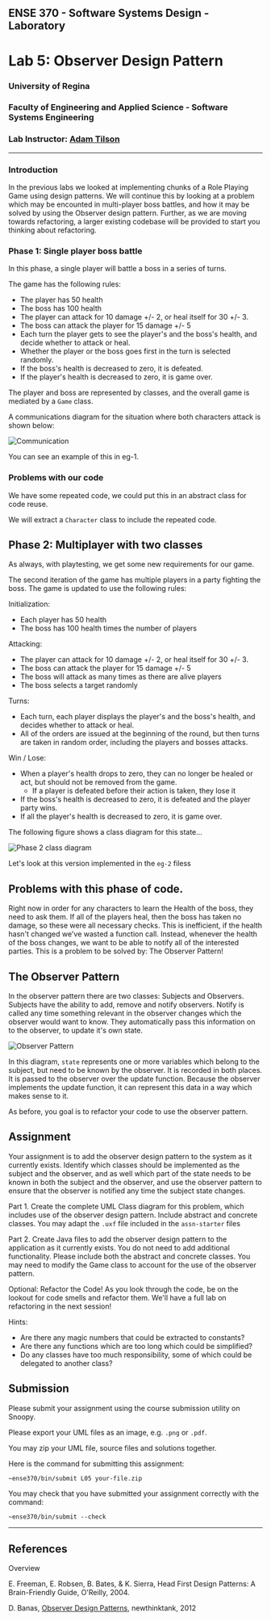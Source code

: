 ## ENSE 370 - Software Systems Design - Laboratory

# Lab 5: Observer Design Pattern

### University of Regina
### Faculty of Engineering and Applied Science - Software Systems Engineering

### Lab Instructor: [Adam Tilson](mailto:Adam.Tilson@uregina.ca)

---

### Introduction

In the previous labs we looked at implementing chunks of a Role Playing Game using design patterns. We will continue this by looking at a problem which may be encounted in multi-player boss battles, and how it may be solved by using the Observer design pattern. Further, as we are moving towards refactoring, a larger existing codebase will be provided to start you thinking about refactoring.

### Phase 1: Single player boss battle

In this phase, a single player will battle a boss in a series of turns.

The game has the following rules:
- The player has 50 health
- The boss has 100 health
- The player can attack for 10 damage +/- 2, or heal itself for 30 +/- 3.
- The boss can attack the player for 15 damage +/- 5
- Each turn the player gets to see the player's and the boss's health, and decide whether to attack or heal.
- Whether the player or the boss goes first in the turn is selected randomly.
- If the boss's health is decreased to zero, it is defeated.
- If the player's health is decreased to zero, it is game over.

The player and boss are represented by classes, and the overall game is mediated by a `Game` class.

A communications diagram for the situation where both characters attack is shown below:

![Communication](res/comms.png)

You can see an example of this in eg-1.

### Problems with our code

We have some repeated code, we could put this in an abstract class for code reuse.

We will extract a `Character` class to include the repeated code.

## Phase 2: Multiplayer with two classes

As always, with playtesting, we get some new requirements for our game.

The second iteration of the game has multiple players in a party fighting the boss. The game is updated to use the following rules:

Initialization:
- Each player has 50 health
- The boss has 100 health times the number of players

Attacking:
- The player can attack for 10 damage +/- 2, or heal itself for 30 +/- 3.
- The boss can attack the player for 15 damage +/- 5
- The boss will attack as many times as there are alive players
- The boss selects a target randomly

Turns:
- Each turn, each player displays the player's and the boss's health, and decides whether to attack or heal.
- All of the orders are issued at the beginning of the round, but then turns are taken in random order, including the players and bosses attacks.

Win / Lose:
- When a player's health drops to zero, they can no longer be healed or act, but should not be removed from the game.
    - If a player is defeated before their action is taken, they lose it
- If the boss's health is decreased to zero, it is defeated and the player party wins.
- If all the player's health is decreased to zero, it is game over.

The following figure shows a class diagram for this state...

![Phase 2 class diagram](res/class.png)

Let's look at this version implemented in the `eg-2` filess

## Problems with this phase of code.

Right now in order for any characters to learn the Health of the boss, they need to ask them. If all of the players heal, then the boss has taken no damage, so these were all necessary checks. This is inefficient, if the health hasn't changed we've wasted a function call. Instead, whenever the health of the boss changes, we want to be able to notify all of the interested parties. This is a problem to be solved by: The Observer Pattern!

## The Observer Pattern

In the observer pattern there are two classes: Subjects and Observers. Subjects have the ability to add, remove and notify observers. Notify is called any time something relevant in the observer changes which the observer would want to know. They automatically pass this information on to the observer, to update it's own state.

![Observer Pattern](res/observer.png)

In this diagram, `state` represents one or more variables which belong to the subject, but need to be known by the observer. It is recorded in both places. It is passed to the observer over the update function. Because the observer implements the update function, it can represent this data in a way which makes sense to it.

As before, you goal is to refactor your code to use the observer pattern.

## Assignment

Your assignment is to add the observer design pattern to the system as it currently exists. Identify which classes should be implemented as the subject and the observer, and as well which part of the state needs to be known in both the subject and the observer, and use the observer pattern to ensure that the observer is notified any time the subject state changes.

Part 1. Create the complete UML Class diagram for this problem, which includes use of the observer design pattern. Include abstract and concrete classes. You may adapt the `.uxf` file included in the `assn-starter` files

Part 2. Create Java files to add the observer design pattern to the application as it currently exists. You do not need to add additional functionality. Please include both the abstract and concrete classes. You may need to modify the Game class to account for the use of the observer pattern.

Optional: Refactor the Code! As you look through the code, be on the lookout for code smells and refactor them. We'll have a full lab on refactoring in the next session!

Hints:
- Are there any magic numbers that could be extracted to constants?
- Are there any functions which are too long which could be simplified?
- Do any classes have too much responsibility, some of which could be delegated to another class?

## Submission

Please submit your assignment using the course submission utility on Snoopy. 

Please export your UML files as an image, e.g. `.png` or `.pdf`.

You may zip your UML file, source files and solutions together. 

Here is the command for submitting this assignment:
```
~ense370/bin/submit L05 your-file.zip
```
You may check that you have submitted your assignment correctly with the command:
```
~ense370/bin/submit --check
```
---

## References

Overview

E. Freeman, E. Robsen, B. Bates, & K. Sierra, Head First Design Patterns: A Brain-Friendly Guide, O'Reilly, 2004.

D. Banas, [Observer Design Patterns](https://www.youtube.com/watch?v=wiQdrH2YpT4), newthinktank, 2012
